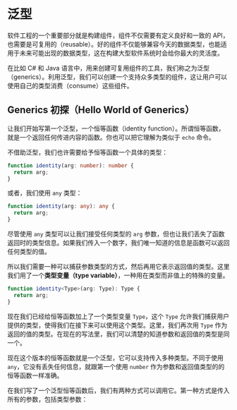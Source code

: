 # 泛型

软件工程的一个重要部分就是构建组件，组件不仅需要有定义良好和一致的 API，也需要是可复用的（reusable）。好的组件不仅能够兼容今天的数据类型，也能适用于未来可能出现的数据类型，这在构建大型软件系统时会给你最大的灵活度。

在比如 C# 和 Java 语言中，用来创建可复用组件的工具，我们称之为泛型（generics）。利用泛型，我们可以创建一个支持众多类型的组件，这让用户可以使用自己的类型消费（consume）这些组件。

## Generics 初探（Hello World of Generics）

让我们开始写第一个泛型，一个恒等函数（identity function）。所谓恒等函数，就是一个返回任何传进内容的函数。你也可以把它理解为类似于 `echo` 命令。

不借助泛型，我们也许需要给予恒等函数一个具体的类型：

```ts
function identity(arg: number): number {
  return arg;
}
```

或者，我们使用 `any` 类型：

```ts
function identity(arg: any): any {
  return arg;
}
```

尽管使用 `any` 类型可以让我们接受任何类型的 `arg` 参数，但也让我们丢失了函数返回时的类型信息。如果我们传入一个数字，我们唯一知道的信息是函数可以返回任何类型的值。

所以我们需要一种可以捕获参数类型的方式，然后再用它表示返回值的类型。这里我们用了一个**类型变量（type variable）**，一种用在类型而非值上的特殊的变量。

```ts
function identity<Type>(arg: Type): Type {
  return arg;
}
```

现在我们已经给恒等函数加上了一个类型变量 `Type`，这个 `Type` 允许我们捕获用户提供的类型，使得我们在接下来可以使用这个类型。这里，我们再次用 `Type` 作为返回的值的类型。在现在的写法里，我们可以清楚的知道参数和返回值的类型是同一个。

现在这个版本的恒等函数就是一个泛型，它可以支持传入多种类型。不同于使用 `any`，它没有丢失任何信息，就跟第一个使用 `number` 作为参数和返回值类型的的恒等函数一样准确。

在我们写了一个泛型恒等函数后，我们有两种方式可以调用它。第一种方式是传入所有的参数，包括类型参数：
